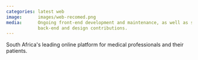 ```yaml
---
categories: latest web
image:      images/web-recomed.png
media:      Ongoing front-end development and maintenance, as well as some 
            back-end and design contributions. 
---
```

South Africa's leading online platform for medical professionals and their 
patients. 
